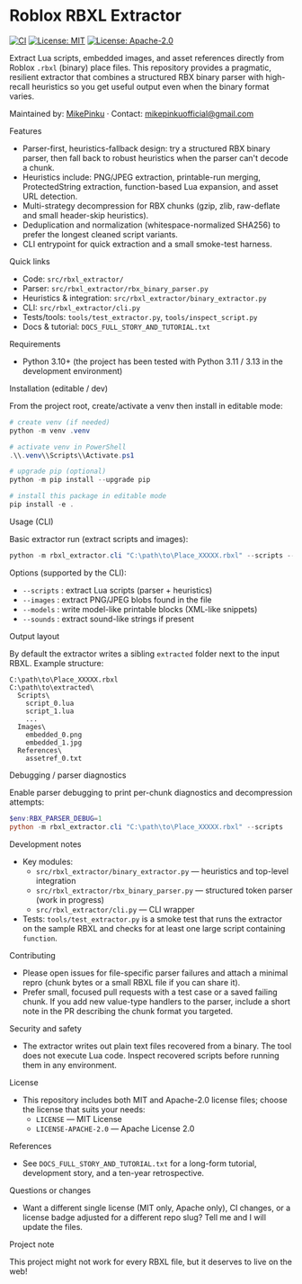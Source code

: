 # Roblox RBXL Extractor

[![CI](https://github.com/pinkythegawd/roblox-rbxl-extractor/actions/workflows/ci.yml/badge.svg)](https://github.com/pinkythegawd/roblox-rbxl-extractor/actions/workflows/ci.yml) [![License: MIT](https://img.shields.io/badge/License-MIT-yellow.svg)](LICENSE) [![License: Apache-2.0](https://img.shields.io/badge/License-Apache_2.0-blue.svg)](LICENSE-APACHE-2.0)

Extract Lua scripts, embedded images, and asset references directly from Roblox `.rbxl` (binary) place files. This repository provides a pragmatic, resilient extractor that combines a structured RBX binary parser with high-recall heuristics so you get useful output even when the binary format varies.

Maintained by: [MikePinku](https://github.com/pinkythegawd) · Contact: <mikepinkuofficial@gmail.com>

Features
- Parser-first, heuristics-fallback design: try a structured RBX binary parser, then fall back to robust heuristics when the parser can't decode a chunk.
- Heuristics include: PNG/JPEG extraction, printable-run merging, ProtectedString extraction, function-based Lua expansion, and asset URL detection.
- Multi-strategy decompression for RBX chunks (gzip, zlib, raw-deflate and small header-skip heuristics).
- Deduplication and normalization (whitespace-normalized SHA256) to prefer the longest cleaned script variants.
- CLI entrypoint for quick extraction and a small smoke-test harness.

Quick links
- Code: `src/rbxl_extractor/`
- Parser: `src/rbxl_extractor/rbx_binary_parser.py`
- Heuristics & integration: `src/rbxl_extractor/binary_extractor.py`
- CLI: `src/rbxl_extractor/cli.py`
- Tests/tools: `tools/test_extractor.py`, `tools/inspect_script.py`
- Docs & tutorial: `DOCS_FULL_STORY_AND_TUTORIAL.txt`

Requirements
- Python 3.10+ (the project has been tested with Python 3.11 / 3.13 in the development environment)

Installation (editable / dev)

From the project root, create/activate a venv then install in editable mode:

```powershell
# create venv (if needed)
python -m venv .venv

# activate venv in PowerShell
.\\.venv\\Scripts\\Activate.ps1

# upgrade pip (optional)
python -m pip install --upgrade pip

# install this package in editable mode
pip install -e .
```

Usage (CLI)

Basic extractor run (extract scripts and images):

```powershell
python -m rbxl_extractor.cli "C:\path\to\Place_XXXXX.rbxl" --scripts --images
```

Options (supported by the CLI):
- `--scripts` : extract Lua scripts (parser + heuristics)
- `--images` : extract PNG/JPEG blobs found in the file
- `--models` : write model-like printable blocks (XML-like snippets)
- `--sounds` : extract sound-like strings if present

Output layout

By default the extractor writes a sibling `extracted` folder next to the input RBXL. Example structure:

```
C:\path\to\Place_XXXXX.rbxl
C:\path\to\extracted\
  Scripts\
    script_0.lua
    script_1.lua
    ...
  Images\
    embedded_0.png
    embedded_1.jpg
  References\
    assetref_0.txt
```

Debugging / parser diagnostics

Enable parser debugging to print per-chunk diagnostics and decompression attempts:

```powershell
$env:RBX_PARSER_DEBUG=1
python -m rbxl_extractor.cli "C:\path\to\Place_XXXXX.rbxl" --scripts
```

Development notes
- Key modules:
  - `src/rbxl_extractor/binary_extractor.py` — heuristics and top-level integration
  - `src/rbxl_extractor/rbx_binary_parser.py` — structured token parser (work in progress)
  - `src/rbxl_extractor/cli.py` — CLI wrapper
- Tests: `tools/test_extractor.py` is a smoke test that runs the extractor on the sample RBXL and checks for at least one large script containing `function`.

Contributing
- Please open issues for file-specific parser failures and attach a minimal repro (chunk bytes or a small RBXL file if you can share it).
- Prefer small, focused pull requests with a test case or a saved failing chunk. If you add new value-type handlers to the parser, include a short note in the PR describing the chunk format you targeted.

Security and safety
- The extractor writes out plain text files recovered from a binary. The tool does not execute Lua code. Inspect recovered scripts before running them in any environment.

License
- This repository includes both MIT and Apache-2.0 license files; choose the license that suits your needs:
  - `LICENSE` — MIT License
  - `LICENSE-APACHE-2.0` — Apache License 2.0

References
- See `DOCS_FULL_STORY_AND_TUTORIAL.txt` for a long-form tutorial, development story, and a ten-year retrospective.

Questions or changes
- Want a different single license (MIT only, Apache only), CI changes, or a license badge adjusted for a different repo slug? Tell me and I will update the files.

Project note

This project might not work for every RBXL file, but it deserves to live on the web!
